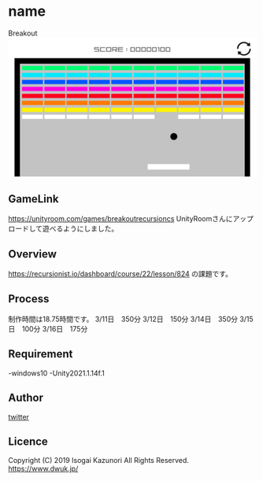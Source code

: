 # name
Breakout
![Breakout Image](https://github.com/TfromTYBros/Breakout/blob/main/ScreenShot1.png)

## GameLink
https://unityroom.com/games/breakoutrecursioncs
UnityRoomさんにアップロードして遊べるようにしました。

## Overview
https://recursionist.io/dashboard/course/22/lesson/824
の課題です。

## Process
制作時間は18.75時間です。
3/11日　350分
3/12日　150分
3/14日　350分
3/15日　100分
3/16日　175分

## Requirement
-windows10
-Unity2021.1.14f.1

## Author

[twitter](https://twitter.com/HappyRoutineEL)

## Licence
Copyright (C) 2019 Isogai Kazunori All Rights Reserved.
https://www.dwuk.jp/
